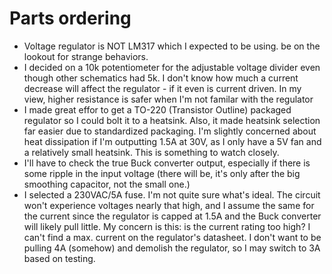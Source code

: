 # Parts ordering

- Voltage regulator is NOT LM317 which I expected to be using. be on the lookout for strange behaviors.
- I decided on a 10k potentiometer for the adjustable voltage divider even though other schematics had 5k. I 
don't know how much a current decrease will affect the regulator - if it even is current driven. In my view, 
higher resistance is safer when I'm not familar with the regulator
- I made great effor to get a TO-220 (Transistor Outline) packaged regulator so I could bolt it to a heatsink. Also,
it made heatsink selection far easier due to standardized packaging. I'm slightly concerned about heat dissipation if
I'm outputting 1.5A at 30V, as I only have a 5V fan and a relatively small heatsink. This is something to watch closely.
- I'll have to check the true Buck converter output, especially if there is some ripple in the input voltage (there will be,
it's only after the big smoothing capacitor, not the small one.) 
- I selected a 230VAC/5A fuse. I'm not quite sure what's ideal. The circuit won't experience voltages nearly that high,
and I assume the same for the current since the regulator is capped at 1.5A and the Buck converter will likely pull little.
My concern is this: is the current rating too high? I can't find a max. current on the regulator's datasheet. 
I don't want to be pulling 4A (somehow) and demolish the regulator, so I may switch to 3A based on testing. 
